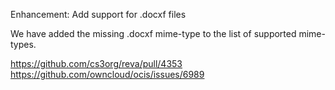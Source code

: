 Enhancement: Add support for .docxf files

We have added the missing .docxf mime-type to the list of supported mime-types.

https://github.com/cs3org/reva/pull/4353
https://github.com/owncloud/ocis/issues/6989
